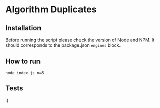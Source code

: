 # Algorithm Duplicates

## Installation

Before running the script please check the version of Node and NPM. It should corresponds to the package.json `engines` block.

## How to run

```
node index.js n=5
```

## Tests

:)